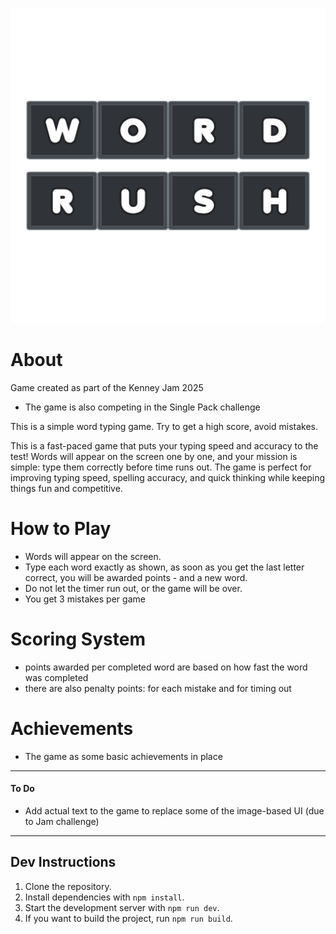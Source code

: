 ![screenshot](screenshot.png)
# About 
Game created as part of the Kenney Jam 2025
- The game is also competing in the Single Pack challenge

This is a simple word typing game. Try to get a high score, avoid mistakes.

This is a fast-paced game that puts your typing speed and accuracy to the test! Words will appear on the screen one by one, and your mission is simple: type them correctly before time runs out.
The game is perfect for improving typing speed, spelling accuracy, and quick thinking while keeping things fun and competitive.

# How to Play

- Words will appear on the screen. 
- Type each word exactly as shown, as soon as you get the last letter correct, you will be awarded points - and a new word.
- Do not let the timer run out, or the game will be over.
- You get 3 mistakes per game


# Scoring System

- points awarded per completed word are based on how fast the word was completed
- there are also penalty points: for each mistake and for timing out

# Achievements

- The game as some basic achievements in place

---

#### To Do

- Add actual text to the game to replace some of the image-based UI (due to Jam challenge)

---

## Dev Instructions

1. Clone the repository.
2. Install dependencies with `npm install`.
3. Start the development server with `npm run dev`.
4. If you want to build the project, run `npm run build`.
